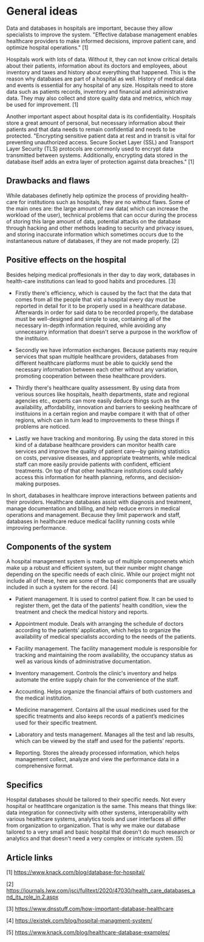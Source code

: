 # General ideas

Data and databases in hospitals are important, because they allow specialists to improve the system.
"Effective database management enables healthcare providers to make informed decisions, improve patient care,
and optimize hospital operations." [1]

Hospitals work with lots of data. Without it, they can not know critical details about their patients, information
about its doctors and employees, about inventory and taxes and history about everything that happened. This is
the reason why databases are part of a hospital as well. History of medical data and events is essential for
any hospital of any size. Hospitals need to store data such as patients records, inventory and financial and
administrative data. They may also collect and store quality data and metrics, which may be used for improvement. [1]

Another important aspect about hospital data is its confidentiality. Hospitals store a great amount of personal,
but necessary information about their patients and that data needs to remain confidential and needs to be protected.
"Encrypting sensitive patient data at rest and in transit is vital for preventing unauthorized access.
Secure Socket Layer (SSL) and Transport Layer Security (TLS) protocols are commonly used to encrypt data
transmitted between systems. Additionally, encrypting data stored in the database itself adds an extra layer
of protection against data breaches." [1]

## Drawbacks and flaws

While databases definetly help optimize the process of providing health-care for institutions such as hospitals, they are no without flaws. Some of the main ones are: the large amount of raw data( which can increase the workload of the user), technical problems that can occur during the process of storing this large amount of data, potential attacks on the database through hacking and other methods leading to security and privacy issues, and storing inaccurate information which sometimes occurs due to the instantaneous nature of databases, if they are not made properly. [2]

## Positive effects on the hospital

Besides helping medical proffesionals in ther day to day work, databases in health-care institutions can lead to good habits and procedures. [3]

- Firstly there's efficiency, which is caused by the fact that the data that comes from all the people that vist a hospital every day must be reported in detail for it to be properly used in a healthcare database. Afterwards in order for said data to be recorded properly, the database must be well-designed and simple to use, containing all of the necessary in-depth information required, while avoiding any unnecesarry information that doesn't serve a purpose in the workflow of the instituion.

- Secondly we have information exchanges. Because patients may require services that span multiple healthcare providers, databases from different healthcare platforms must be able to quickly send the necessary information between each other without any variation, promoting cooperation between these healthcare providers.

- Thirdly there's healthcare quality assessment. By using data from verious sources like hospitals, health departments, state and regional agencies etc., experts can more easily deduce things such as the availability, affordability, innovation and barriers to seeking healthcare of instituions in a certain region and maybe compare it with that of other regions, which can in turn lead to improvements to these things if problems are noticed.

- Lastly we have tracking and monitoring. By using the data stored in this kind of a database healthcare providers can monitor health care services and improve the quality of patient care—by gaining statistics on costs, pervasive diseases, and appropriate treatments, while medical staff can more easily provide patients with confident, efficient treatments. On top of that other healthcare institutions could safely access this information for health planning, reforms, and decision-making purposes.

In short, databases in healthcare improve interactions between patients and their providers. Healthcare databases assist with diagnosis and treatment, manage documentation and billing, and help reduce errors in medical operations and management. Because they limit paperwork and staff, databases in healthcare reduce medical facility running costs while improving performance.

## Components of the system

A hospital management system is made up of multiple componenets which make up a robust and efficient system, but their number might change depending on the specific needs of each clinic. While our project might not include all of these, here are some of the basic components that are usually included in such a system for the record. [4]

- Patient management. It is used to control patient flow. It can be used to register them, get the data of the patients’ health condition, view the treatment and check the medical history and reports.

- Appointment module. Deals with arranging the schedule of doctors according to the patients’ application, which helps to organize the availability of medical specialists according to the needs of the patients.

- Facility management. The facility management module is responsible for tracking and maintaining the room availability, the occupancy status as well as various kinds of administrative documentation.

- Inventory management. Controls the clinic's inventory and helps automate the entire supply chain for the convenience of the staff.

- Accounting. Helps organize the financial affairs of both customers and the medical institution.

- Medicine management. Contains all the usual medicines used for the specific treatments and also keeps records of a patient’s medicines used for their specific treatment.

- Laboratory and tests management. Manages all the test and lab results, which can be viewed by the staff and used for the patients’ reports.

- Reporting. Stores the already processed information, which helps management collect, analyze and view the performance data in a comprehensive format.

## Specifics

Hospital databases should be tailored to their specific needs. Not every hospital or heatlthcare organization is the same. This means that things like: data integration for connectivity with other systems, interoperability with various healthcare systems, analytics tools and user interfaces all differ from organization to organization. That is why we make our database tailored to a very small and basic hospital that doesn't do much research or analytics and that doesn't need a very complex or intricate system. [5]

## Article links

[1] <https://www.knack.com/blog/database-for-hospital/>

[2] <https://journals.lww.com/jsci/fulltext/2020/47030/health_care_databases_and_its_role_in.2.aspx>

[3] <https://www.dnsstuff.com/how-important-database-healthcare>

[4] <https://existek.com/blog/hospital-managment-system/>

[5] <https://www.knack.com/blog/healthcare-database-examples/>
